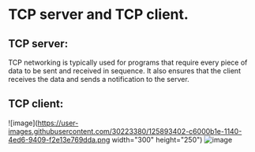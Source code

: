 # TCP server and TCP client.


## TCP server:
TCP networking is typically used for programs that require every piece of data to be sent and received in sequence. It also ensures that the client receives the data and sends a notification to the server.  

## TCP client:
![image](https://user-images.githubusercontent.com/30223380/125893402-c6000b1e-1140-4ed6-9409-f2e13e769dda.png width="300" height="250")
![image](https://user-images.githubusercontent.com/30223380/125893598-726b0a2e-fac2-4f99-9fb5-fabb63c6a653.png)

